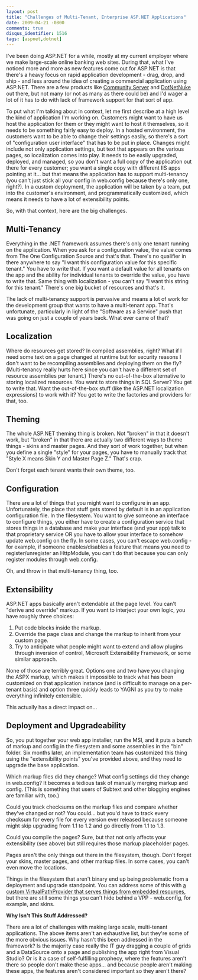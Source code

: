 ```yaml
---
layout: post
title: "Challenges of Multi-Tenant, Enterprise ASP.NET Applications"
date: 2009-04-21 -0800
comments: true
disqus_identifier: 1516
tags: [aspnet,dotnet]
---
```

I've been doing ASP.NET for a while, mostly at my current employer where
we make large-scale online banking web sites. During that, what I've
noticed more and more as new features come out for ASP.NET is that
there's a heavy focus on rapid application development - drag, drop, and
ship - and less around the idea of creating a commercial application
using ASP.NET. There are a few products like [Community
Server](http://communityserver.com/) and
[DotNetNuke](http://www.dotnetnuke.com) out there, but not many (or not
as many as there could be) and I'd wager a lot of it has to do with lack
of framework support for that sort of app.

To put what I'm talking about in context, let me first describe at a
high level the kind of application I'm working on. Customers might want
to have us host the application for them or they might want to host it
themselves, so it needs to be something fairly easy to deploy. In a
hosted environment, the customers want to be able to change their
settings easily, so there's a sort of "configuration user interface"
that has to be put in place. Changes might include not only application
settings, but text that appears on the various pages, so localization
comes into play. It needs to be easily upgraded, deployed, and managed,
so you don't want a full copy of the application out there for every
customer; you want a single copy with different IIS apps pointing at
it... but that means the application has to support multi-tenancy (you
can't just stick all your config in web.config because there's only one,
right?). In a custom deployment, the application will be taken by a
team, put into the customer's environment, and programmatically
customized, which means it needs to have a lot of extensibility points.

So, with that context, here are the big challenges.

## Multi-Tenancy

Everything in the .NET framework assumes there's only one tenant running
on the application. When you ask for a configuration value, the value
comes from The One Configuration Source and that's that. There's no
qualifier in there anywhere to say "I want this configuration value for
this specific tenant." You have to write that. If you want a default
value for all tenants on the app and the ability for individual tenants
to override the value, you have to write that. Same thing with
localization - you can't say "I want this string for this tenant."
There's one big bucket of resources and that's it.

The lack of multi-tenancy support is pervasive and means a lot of work
for the development group that wants to have a multi-tenant app. That's
unfortunate, particularly in light of the "Software as a Service" push
that was going on just a couple of years back. What ever came of that?

## Localization

Where do resources get stored? In compiled assemblies, right? What if I
need some text on a page changed at runtime but for security reasons I
don't want to be recompiling assemblies and deploying them on the fly?
(Multi-tenancy really hurts here since you can't have a different set of
resource assemblies per tenant.) There's no out-of-the-box alternative
to storing localized resources. You want to store things in SQL Server?
You get to write that. Want the out-of-the-box stuff (like the ASP.NET
localization expressions) to work with it? You get to write the
factories and providers for that, too.

## Theming

The whole ASP.NET theming thing is broken. Not "broken" in that it
doesn't work, but "broken" in that there are actually two different ways
to theme things - skins and master pages. And they sort of work
together, but when you define a single "style" for your pages, you have
to manually track that "Style X means Skin Y and Master Page Z." That's
crap.

Don't forget each tenant wants their own theme, too.

## Configuration

There are a lot of things that you might want to configure in an app.
Unfortunately, the place that stuff gets stored by default is in an
application configuration file. In the filesystem. You want to give
someone an interface to configure things, you either have to create a
configuration service that stores things in a database and make your
interface (and your app) talk to that proprietary service OR you have to
allow your interface to somehow update web.config on the fly. In some
cases, you can't escape web.config - for example, if someone
enables/disables a feature that means you need to register/unregister an
HttpModule, you can't do that because you can only register modules
through web.config.

Oh, and throw in that multi-tenancy thing, too.

## Extensibility

ASP.NET apps basically aren't extendable at the page level. You can't
"derive and override" markup. If you want to interject your own logic,
you have roughly three choices:

1. Put code blocks inside the markup.
2. Override the page class and change the markup to inherit from your
    custom page.
3. Try to anticipate what people might want to extend and allow plugins
    through inversion of control, Microsoft Extensibility Framework, or
    some similar approach.

None of those are terribly great. Options one and two have you changing
the ASPX markup, which makes it impossible to track what has been
customized on that application instance (and is difficult to manage on a
per-tenant basis) and option three quickly leads to YAGNI as you try to
make everything infinitely extensible.

This actually has a direct impact on...

## Deployment and Upgradeability

So, you put together your web app installer, run the MSI, and it puts a
bunch of markup and config in the filesystem and some assemblies in the
"bin" folder. Six months later, an implementation team has customized
this thing using the "extensibility points" you've provided above, and
they need to upgrade the base application.

Which markup files did they change? What config settings did they change
in web.config? It becomes a tedious task of manually merging markup and
config. (This is something that users of Subtext and other blogging
engines are familiar with, too.)

Could you track checksums on the markup files and compare whether
they've changed or not? You could... but you'd have to track every
checksum for every file for every version ever released because someone
might skip upgrading from 1.1 to 1.2 and go directly from 1.1 to 1.3.

Could you compile the pages? Sure, but that not only affects your
extensibility (see above) but still requires those markup placeholder
pages.

Pages aren't the only things out there in the filesystem, though. Don't
forget your skins, master pages, and other markup files. In some cases,
you can't even move the locations.

Things in the filesystem that aren't binary end up being problematic
from a deployment and upgrade standpoint. You can address some of this
with [a custom VirtualPathProvider that serves things from embedded
resources](/archive/2007/07/13/embeddedresourcepathprovider-binary-only-asp.net-2.0.aspx),
but there are still some things you can't hide behind a VPP -
web.config, for example, and skins.

**Why Isn't This Stuff Addressed?**

There are a lot of challenges with making large scale, multi-tenant
applications. The above items aren't an exhaustive list, but they're
some of the more obvious issues. Why hasn't this been addressed in the
framework? Is the majority case really the IT guy dragging a couple of
grids and a DataSource onto a page and publishing the app right from
Visual Studio? Or is it a case of self-fulfilling prophecy, where the
features aren't there so people don't make these apps... and because
people aren't making these apps, the features aren't considered
important so they aren't there?
